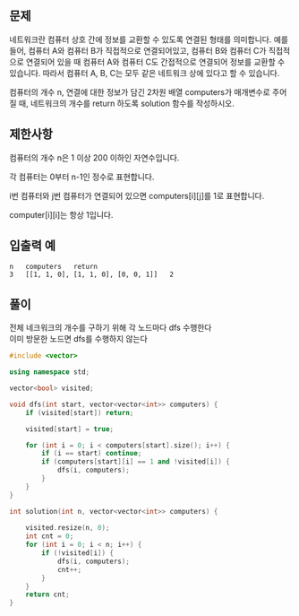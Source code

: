 ## 문제
네트워크란 컴퓨터 상호 간에 정보를 교환할 수 있도록 연결된 형태를 의미합니다. 예를 들어, 컴퓨터 A와 컴퓨터 B가 직접적으로 연결되어있고, 컴퓨터 B와 컴퓨터 C가 직접적으로 연결되어 있을 때 컴퓨터 A와 컴퓨터 C도 간접적으로 연결되어 정보를 교환할 수 있습니다. 따라서 컴퓨터 A, B, C는 모두 같은 네트워크 상에 있다고 할 수 있습니다.

컴퓨터의 개수 n, 연결에 대한 정보가 담긴 2차원 배열 computers가 매개변수로 주어질 때, 네트워크의 개수를 return 하도록 solution 함수를 작성하시오.

## 제한사항
컴퓨터의 개수 n은 1 이상 200 이하인 자연수입니다.

각 컴퓨터는 0부터 n-1인 정수로 표현합니다.

i번 컴퓨터와 j번 컴퓨터가 연결되어 있으면 computers[i][j]를 1로 표현합니다.

computer[i][i]는 항상 1입니다.
## 입출력 예
```
n	computers	return
3	[[1, 1, 0], [1, 1, 0], [0, 0, 1]]	2
```

## 풀이
전체 네크워크의 개수를 구하기 위해 각 노드마다 dfs 수행한다<br>
이미 방문한 노드면 dfs를 수행하지 않는다<br>

```c++
#include <vector>

using namespace std;

vector<bool> visited;

void dfs(int start, vector<vector<int>> computers) {
	if (visited[start]) return;

	visited[start] = true;

	for (int i = 0; i < computers[start].size(); i++) {
		if (i == start) continue;
		if (computers[start][i] == 1 and !visited[i]) {
			dfs(i, computers);
		}
	}
}

int solution(int n, vector<vector<int>> computers) {
	
	visited.resize(n, 0);
	int cnt = 0;
	for (int i = 0; i < n; i++) {
		if (!visited[i]) {
			dfs(i, computers);
			cnt++;
		}
	}
	return cnt;
}
```

